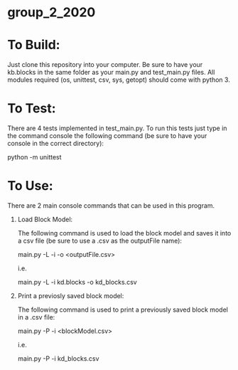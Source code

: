 # group_2_2020

# To Build:

Just clone this repository into your computer.
Be sure to have your kb.blocks in the same folder as your main.py and test_main.py files.
All modules required (os, unittest, csv, sys, getopt) should come with python 3.


# To Test:

There are 4 tests implemented in test_main.py.
To run this tests just type in the command console the following command (be sure to have your console in the correct directory):

python -m unittest


# To Use:

There are 2 main console commands that can be used in this program.

1. Load Block Model:

    The following command is used to load the block model and saves it into a csv file (be sure to use a .csv as the outputFile name):

    main.py -L -i <inputFile> -o <outputFile.csv>

    i.e.

    main.py -L -i kd.blocks -o kd_blocks.csv

2. Print a previosly saved block model:

    The following command is used to print a previously saved block model in a .csv file:

    main.py -P -i <blockModel.csv>

    i.e.

    main.py -P -i kd_blocks.csv
